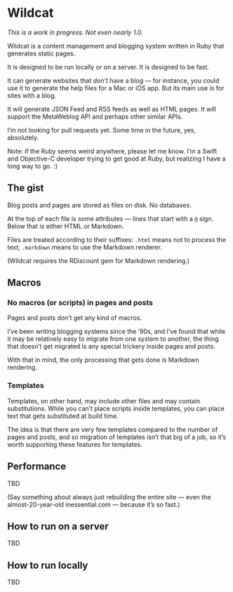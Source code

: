 # Wildcat

*This is a work in progress. Not even nearly 1.0.*

Wildcat is a content management and blogging system written in Ruby that generates static pages.

It is designed to be run locally or on a server. It is designed to be fast.

It can generate websites that *don’t* have a blog — for instance, you could use it to generate the help files for a Mac or iOS app. But its main use is for sites with a blog.

It will generate JSON Feed and RSS feeds as well as HTML pages. It will support the MetaWeblog API and perhaps other similar APIs.

I’m not looking for pull requests yet. Some time in the future, yes, absolutely.

Note: if the Ruby seems weird anywhere, please let me know. I’m a Swift and Objective-C developer trying to get good at Ruby, but realizing I have a long way to go. :)

## The gist

Blog posts and pages are stored as files on disk. No databases.

At the top of each file is some attributes — lines that start with a `@` sign. Below that is either HTML or Markdown.

Files are treated according to their suffixes: `.html` means not to process the text; `.markdown` means to use the Markdown renderer.

(Wildcat requires the RDiscount gem for Markdown rendering.)

## Macros

### No macros (or scripts) in pages and posts

Pages and posts don’t get any kind of macros.

I’ve been writing blogging systems since the ’90s, and I’ve found that while it may be relatively easy to migrate from one system to another, the thing that doesn’t get migrated is any special trickery inside pages and posts.

With that in mind, the only processing that gets done is Markdown rendering.

### Templates

Templates, on other hand, may include other files and may contain substitutions. While you can’t place scripts inside templates, you can place text that gets substituted at build time.

The idea is that there are very few templates compared to the number of pages and posts, and so migration of templates isn’t that big of a job, so it’s worth supporting these features for templates.

## Performance

TBD

(Say something about always just rebuilding the entire site — even the almost-20-year-old inessential.com — because it’s so fast.)

## How to run on a server

TBD

## How to run locally

TBD
